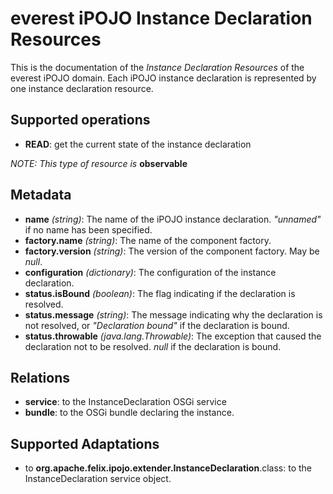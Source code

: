 everest iPOJO Instance Declaration Resources
============================================

This is the documentation of the *Instance Declaration Resources* of the everest iPOJO domain. Each iPOJO instance declaration is represented by one instance declaration resource.

## Supported operations
- **READ**: get the current state of the instance declaration

*NOTE: This type of resource is* **observable**

## Metadata
- **name** *(string)*: The name of the iPOJO instance declaration. *"unnamed"* if no name has been specified.
- **factory.name** *(string)*: The name of the component factory.
- **factory.version** *(string)*: The version of the component factory. May be *null*.
- **configuration** *(dictionary)*: The configuration of the instance declaration.
- **status.isBound** *(boolean)*: The flag indicating if the declaration is resolved.
- **status.message** *(string)*: The message indicating why the declaration is not resolved, or *"Declaration bound"* if the declaration is bound.
- **status.throwable** *(java.lang.Throwable)*: The exception that caused the declaration not to be resolved. *null* if the declaration is bound.

## Relations
- **service**: to the InstanceDeclaration OSGi service
- **bundle**: to the OSGi bundle declaring the instance.

## Supported Adaptations
- to **org.apache.felix.ipojo.extender.InstanceDeclaration**.class: to the InstanceDeclaration service object.
